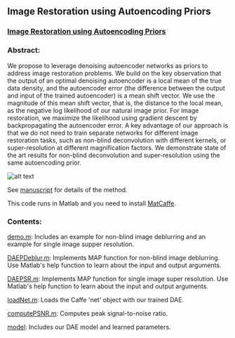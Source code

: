 ## Image Restoration using Autoencoding Priors

### [Image Restoration using Autoencoding Priors](http://www.cgg.unibe.ch/publications/image-restoration-using-autoencoding-priors)

### Abstract:
We propose to leverage denoising autoencoder networks as priors to address image restoration problems. We build on the key observation that the output of an optimal denoising autoencoder is a local mean of the true data density, and the autoencoder error (the difference between the output and input of the trained autoencoder) is a mean shift vector. We use the magnitude of this mean shift vector, that is, the distance to the local mean, as the negative log likelihood of our natural image prior. For image restoration, we maximize the likelihood using gradient descent by backpropagating the autoencoder error. A key advantage of our approach is that we do not need to train separate networks for different image restoration tasks, such as non-blind deconvolution with different kernels, or super-resolution at different magnification factors. We demonstrate state of the art results for non-blind deconvolution and super-resolution using the same autoencoding prior.


![alt text](http://www.cgg.unibe.ch//publications/image-restoration-using-autoencoding-priors/copy_of_dae.jpg)

See [manuscript](https://arxiv.org/abs/1703.09964) for details of the method.


This code runs in Matlab and you need to install [MatCaffe](http://caffe.berkeleyvision.org).
### Contents:

[demo.m](https://github.com/siavashBigdeli/DAEP/blob/master/demo.m): Includes an example for non-blind image deblurring and an example for single image supper resolution.

[DAEPDeblur.m](https://github.com/siavashBigdeli/DAEP/blob/master/DAEPDeblur.m): Implements MAP function for non-blind image deblurring. Use Matlab's help function to learn about the input and output arguments.

[DAEPSR.m](https://github.com/siavashBigdeli/DAEP/blob/master/DAEPSR.m): Implements MAP function for single image super resolution. Use Matlab's help function to learn about the input and output arguments.

[loadNet.m](https://github.com/siavashBigdeli/DAEP/blob/master/loadNet.m): Loads the Caffe 'net' object with our trained DAE.

[computePSNR.m](https://github.com/siavashBigdeli/DAEP/blob/master/computePSNR.m): Computes peak signal-to-noise ratio.

[model](https://github.com/siavashBigdeli/DAEP/tree/master/model): Includes our DAE model and learned parameters.

